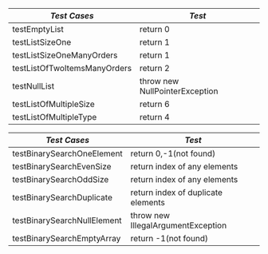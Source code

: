 | ***Test Cases*** | ***Test*** |
|------------------|--------------|
| testEmptyList | return 0 |
| testListSizeOne | return 1 |
| testListSizeOneManyOrders | return 1 |
| testListOfTwoItemsManyOrders | return 2 |
| testNullList | throw new NullPointerException |
| testListOfMultipleSize | return 6 |
| testListOfMultipleType | return 4 |

| ***Test Cases*** | ***Test*** |
|------------------|--------------|
| testBinarySearchOneElement | return 0,-1(not found) |
| testBinarySearchEvenSize | return index of any elements |
| testBinarySearchOddSize | return index of any elements |
| testBinarySearchDuplicate | return index of duplicate elements |
| testBinarySearchNullElement | throw new IllegalArgumentException |
| testBinarySearchEmptyArray | return -1(not found) |
